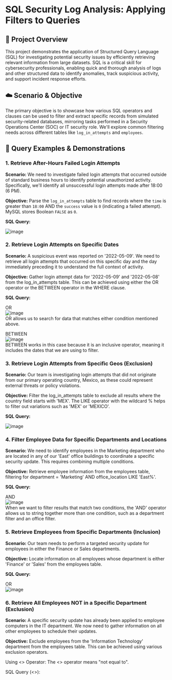 # SQL Security Log Analysis: Applying Filters to Queries

## 🎯 Project Overview

This project demonstrates the application of Structured Query Language (SQL) for investigating potential security issues by efficiently retrieving relevant information from large datasets. SQL is a critical skill for cybersecurity professionals, enabling quick and thorough analysis of logs and other structured data to identify anomalies, track suspicious activity, and support incident response efforts.

## ☁️ Scenario & Objective

The primary objective is to showcase how various SQL operators and clauses can be used to filter and extract specific records from simulated security-related databases, mirroring tasks performed in a Security Operations Center (SOC) or IT security role. We'll explore common filtering needs across different tables like `log_in_attempts` and `employees`.

## 🧠 Query Examples & Demonstrations

### 1. Retrieve After-Hours Failed Login Attempts

**Scenario:** We need to investigate failed login attempts that occurred outside of standard business hours to identify potential unauthorized activity. Specifically, we'll identify all unsuccessful login attempts made after 18:00 (6 PM).

**Objective:** Parse the `log_in_attempts` table to find records where the `time` is greater than `18:00` AND the `success` value is `0` (indicating a failed attempt). MySQL stores Boolean `FALSE` as `0`.

**SQL Query:**

![image](https://github.com/user-attachments/assets/8055052f-f984-47de-b04e-4bf1ac0ae03c)


### 2. Retrieve Login Attempts on Specific Dates

**Scenario:** A suspicious event was reported on '2022-05-09'. We need to retrieve all login attempts that occurred on this specific day and the day immediately preceding it to understand the full context of activity.

**Objective:** Gather login attempt data for '2022-05-09' and '2022-05-08' from the log_in_attempts table. This can be achieved using either the OR operator or the BETWEEN operator in the WHERE clause.

**SQL Query:**

OR  
![image](https://github.com/user-attachments/assets/b68b4c39-06b5-40b1-956a-8debe7df4368)  
OR allows us to search for data that matches either condition mentioned above.

BETWEEN  
![image](https://github.com/user-attachments/assets/efc08d97-cc56-43ad-a088-9a9d3c96e2a9)  
BETWEEN works in this case because it is an inclusive operator, meaning it includes the dates that we are using to filter. 

### 3. Retrieve Login Attempts from Specific Geos (Exclusion)

**Scenario:** Our team is investigating login attempts that did not originate from our primary operating country, Mexico, as these could represent external threats or policy violations.

**Objective:** Filter the log_in_attempts table to exclude all results where the country field starts with 'MEX'. The LIKE operator with the wildcard % helps to filter out variations such as 'MEX' or 'MEXICO'.

**SQL Query:**

![image](https://github.com/user-attachments/assets/c49f2ff8-4f3c-4002-b6ac-1f85a464c6d7)

### 4. Filter Employee Data for Specific Departments and Locations

**Scenario:** We need to identify employees in the Marketing department who are located in any of our 'East' office buildings to coordinate a specific security update. This requires combining multiple conditions.

**Objective:** Retrieve employee information from the employees table, filtering for department = 'Marketing' AND office_location LIKE 'East%'.

**SQL Query:**

AND  
![image](https://github.com/user-attachments/assets/df700e17-1674-497a-b7ea-8184e0f3e426)  
When we want to filter results that match two conditions, the 'AND' operator allows us to string together more than one condition, such as a department filter and an office filter.

### 5. Retrieve Employees from Specific Departments (Inclusion)

**Scenario:** Our team needs to perform a targeted security update for employees in either the Finance or Sales departments.

**Objective:** Locate information on all employees whose department is either 'Finance' or 'Sales' from the employees table.

**SQL Query:**

OR  
![image](https://github.com/user-attachments/assets/7e42d8f1-ef97-4b60-9952-a5c4d12e24f2)

### 6. Retrieve All Employees NOT in a Specific Department (Exclusion)

**Scenario:** A specific security update has already been applied to employee computers in the IT department. We now need to gather information on all other employees to schedule their updates.

**Objective:** Exclude employees from the 'Information Technology' department from the employees table. This can be achieved using various exclusion operators.

Using <> Operator:
The <> operator means "not equal to".

SQL Query (&lt;>):
